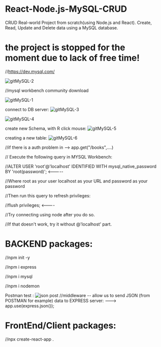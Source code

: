 # React-Node.js-MySQL-CRUD
CRUD Real-world Project from scratch(using Node.js and React). Create, Read, Update and Delete data using a MySQL database. 

# the project is stopped for the moment due to lack of free time!



//https://dev.mysql.com/

![gitMySQL-2](https://user-images.githubusercontent.com/73035495/209466221-f7c7a238-e948-4cb1-a7cf-f9a48ff7124b.jpg)

//mysql workbench community download 

![gitMySQL-1](https://user-images.githubusercontent.com/73035495/209466187-ab6d589a-3917-4ef3-9861-808021472cc3.jpg)

connect to DB server:
![gitMySQL-3](https://user-images.githubusercontent.com/73035495/209466282-66407862-c309-4061-887f-6b8bcba5d6e2.jpg)

![gitMySQL-4](https://user-images.githubusercontent.com/73035495/209466310-9b13c338-6620-4b95-8a1f-05eaa11f2ba0.jpg)

create new Schema, with R click mоuse:
![gitMySQL-5](https://user-images.githubusercontent.com/73035495/209466442-bba3a4d2-796e-4a4c-9c9b-1a554ca8d5e6.jpg)

creating a new table:
![gitMySQL-6](https://user-images.githubusercontent.com/73035495/209466811-695de4fd-c8ec-4267-947f-0f3b6a448866.jpg)

//if there is a auth problem in -->  app.get("/books",....)

// Execute the following query in MYSQL Workbench:

//ALTER USER 'root'@'localhost' IDENTIFIED WITH mysql_native_password BY 'root(password)'; <-----

//Where root as your user localhost as your URL and password as your password

//Then run this query to refresh privileges:

//flush privileges;  <----

//Try connecting using node after you do so.

//If that doesn't work, try it without @'localhost' part.

# BACKEND packages:
//npm init -y

//npm i express

//npm i mysql

//npm i nodemon

Postman test :
![json post](https://user-images.githubusercontent.com/73035495/209553297-db016307-0ce2-4f3e-a18a-8a289f94bfd0.jpg)
//middleware -- allow us to send JSON (from POSTMAN for example) data to EXPRESS server: --->  app.use(express.json());


# FrontEnd/Client packages:

//npx create-react-app .




